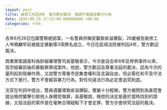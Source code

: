 ```yaml
---
layout: post
title: 裝修工判囚4年　警方歡迎裁決　強調不會縱容暴力行為
date: 2020-09-25 17:22:00.000000000 +08:00
categories: rthk
---
```


去年6月26日包圍警察總部案，一名警員供稱受襲致痱滋爆裂，26歲被告裝修工人岑曉麟早前被裁定暴動等3項罪名成立，今日在區域法院被判囚4年，警方歡迎裁決。

商業罪案調查科偽鈔組署理警司吳基駿表示，今次是自去年6年反修例事件以來，首宗經審訊後的暴動罪罪成案件。他說，警方歡迎及尊重法庭的裁決，認為今次的量刑起到阻嚇作用，又說警方尊重市民集會權利及言論自由，但必需在和平及守法方式下進行，警方不會縱容暴力行為，對任何違法行為必定會追究到底。

法官在判詞中提出，警員遇襲導致痱滋爆裂，實屬十分輕微，警方被問到為甚麼會提出檢控襲擊引致他人身體受傷罪，吳基駿說，檢控的決定是基於當時找到的證據，又指法庭的案件是在毫無合理疑點下才會定罪，警方亦會研究法庭的裁決。
